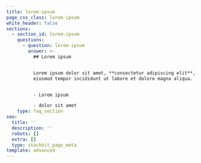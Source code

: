 ```yaml
---
title: lorem-ipsum
page_css_class: lorem-ipsum
white_header: false
sections:
  - section_id: lorem-ipsum
    questions:
      - question: lorem-ipsum
        answer: >-
          ## Lorem ipsum


          Lorem ipsum dolor sit amet, **consectetur adipiscing elit**, sed do
          eiusmod tempor incididunt ut labore et dolore magna aliqua.


          - Lorem ipsum

          - dolor sit amet
    type: faq_section
seo:
  title: ''
  description: ''
  robots: []
  extra: []
  type: stackbit_page_meta
template: advanced
---
```

